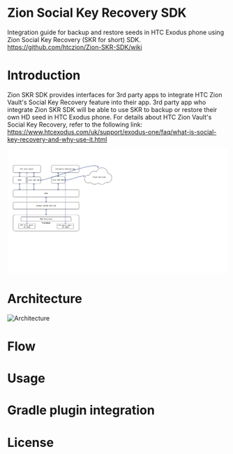 # Zion Social Key Recovery SDK

Integration guide for backup and restore seeds in HTC Exodus phone using Zion Social Key Recovery (SKR for short) SDK.
https://github.com/htczion/Zion-SKR-SDK/wiki

# Introduction

Zion SKR SDK provides interfaces for 3rd party apps to integrate HTC Zion Vault's Social Key Recovery feature into their app. 3rd party app who integrate Zion SKR SDK will be able to use SKR to backup or restore their own HD seed in HTC Exodus phone. For details about HTC Zion Vault's Social Key Recovery, refer to the following link: https://www.htcexodus.com/uk/support/exodus-one/faq/what-is-social-key-recovery-and-why-use-it.html

![SDK](media/sdk.png "SDK")


# Architecture

![Architecture](media/skr_architecture.png "Architecture")

# Flow

# Usage

# Gradle plugin integration

# License
